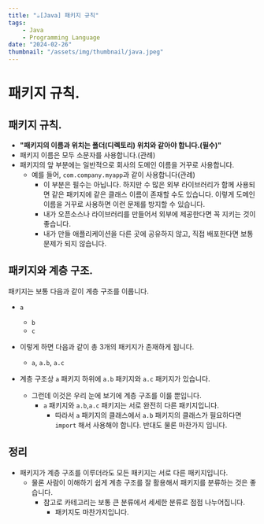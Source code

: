 ```yaml
---
title: "☕️[Java] 패키지 규칙"
tags:
    - Java
    - Programming Language
date: "2024-02-26"
thumbnail: "/assets/img/thumbnail/java.jpeg"
---
```


# 패키지 규칙.

## 패키지 규칙.
* **"패키지의 이름과 위치는 폴더(디렉토리) 위치와 같아야 합니다.(필수)"**
* 패키지 이름은 모두 소문자를 사용합니다.(관례)
* 패키지의 앞 부분에는 일반적으로 회사의 도메인 이름을 거꾸로 사용합니다.
    * 예를 들어, `com.company.myapp`과 같이 사용합니다(관례)
        * 이 부분은 필수는 아닙니다. 하지만 수 많은 외부 라이브러리가 함께 사용되면 같은 패키지에 같은 클래스 이름이 존재할 수도 있습니다. 이렇게 도메인 이름을 거꾸로 사용하면 이런 문제를 방지할 수 있습니다.
        * 내가 오픈소스나 라이브러리를 만들어서 외부에 제공한다면 꼭 지키는 것이 좋습니다.
        * 내가 만들 애플리케이션을 다른 곳에 공유하지 않고, 직접 배포한다면 보통 문제가 되지 않습니다.

## 패키지와 계층 구조.
패키지는 보통 다음과 같이 계층 구조를 이룹니다.

* `a`
    * `b`
    * `c`

* 이렇게 하면 다음과 같이 총 3개의 패키지가 존재하게 됩니다.
    * `a`, `a.b`, `a.c`

* 계층 구조상 `a` 패키지 하위에 `a.b` 패키지와 `a.c` 패키지가 있습니다.
    * 그런데 이것은 우리 눈에 보기에 계층 구조를 이룰 뿐입니다.
        * `a` 패키지와 `a.b`,`a.c` 패키지는 서로 완전히 다른 패키지입니다.
            * 따라서 `a` 패키지의 클래스에서 `a.b` 패키지의 클래스가 필요하다면 `import` 해서 사용해야 합니다. 반대도 물론 마찬가지 입니다.

## 정리
* 패키지가 계층 구조를 이루더라도 모든 패키지는 서로 다른 패키지입니다.
    * 물론 사람이 이해하기 쉽게 계층 구조를 잘 활용해서 패키지를 분류하는 것은 좋습니다.
        * 참고로 카테고리는 보통 큰 분류에서 세세한 분류로 점점 나누어집니다.
            * 패키지도 마찬가지입니다.
